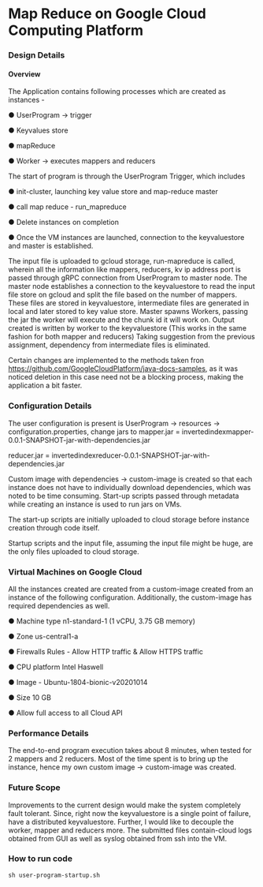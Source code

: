 # Map Reduce on Google Cloud Computing Platform 

### Design Details

#### Overview

The Application contains following processes which are created as instances -

● UserProgram -> trigger

● Keyvalues store

● mapReduce

● Worker -> executes mappers and reducers


The start of program is through the UserProgram Trigger, which includes

● init-cluster, launching key value store and map-reduce master

● call map reduce - run_mapreduce

● Delete instances on completion

● Once the VM instances are launched, connection to the keyvaluestore and master is
established.

The input file is uploaded to gcloud storage, run-mapreduce is called, wherein all the information
like mappers, reducers, kv ip address port is passed through gRPC connection from
UserProgram to master node.
The master node establishes a connection to the keyvaluestore to read the input file store on
gcloud and split the file based on the number of mappers. These files are stored in
keyvaluestore, intermediate files are generated in local and later stored to key value store.
Master spawns Workers, passing the jar the worker will execute and the chunk id it will work on.
Output created is written by worker to the keyvaluestore (This works in the same fashion for
both mapper and reducers)
Taking suggestion from the previous assignment, dependency from intermediate files is
eliminated.

Certain changes are implemented to the methods taken fron
https://github.com/GoogleCloudPlatform/java-docs-samples, as it was noticed deletion in this
case need not be a blocking process, making the application a bit faster.


### Configuration Details

The user configuration is present is UserProgram -> resources -> configuration.properties,
change jars to
mapper.jar = invertedindexmapper-0.0.1-SNAPSHOT-jar-with-dependencies.jar

reducer.jar = invertedindexreducer-0.0.1-SNAPSHOT-jar-with-dependencies.jar

Custom image with dependencies -> custom-image is created so that each instance does not
have to individually download dependencies, which was noted to be time consuming.
Start-up scripts passed through metadata while creating an instance is used to run jars on VMs.

The start-up scripts are initially uploaded to cloud storage before instance creation through code
itself.

Startup scripts and the input file, assuming the input file might be huge, are the only files
uploaded to cloud storage.


### Virtual Machines on Google Cloud

All the instances created are created from a custom-image created from an instance of the
following configuration. Additionally, the custom-image has required dependencies as well.

● Machine type n1-standard-1 (1 vCPU, 3.75 GB memory)

● Zone us-central1-a

● Firewalls Rules - Allow HTTP traffic & Allow HTTPS traffic

● CPU platform Intel Haswell

● Image - Ubuntu-1804-bionic-v20201014

● Size 10 GB

● Allow full access to all Cloud API

### Performance Details

The end-to-end program execution takes about 8 minutes, when tested for 2 mappers and 2
reducers. Most of the time spent is to bring up the instance, hence my own custom image ->
custom-image was created.

### Future Scope

Improvements to the current design would make the system completely fault tolerant. Since,
right now the keyvaluestore is a single point of failure, have a distributed keyvaluestore.
Further, I would like to decouple the worker, mapper and reducers more.
The submitted files contain-cloud logs obtained from GUI as well as syslog obtained from ssh
into the VM.

### How to run code

```
sh user-program-startup.sh
```
